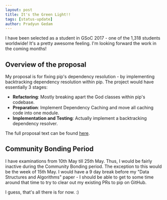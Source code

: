 ```yaml
---
layout: post
title: It's the Green Light!!
tags: [status-update]
author: Pradyun Gedam
---
```


I have been selected as a student in GSoC 2017 - one of the 1,318 students worldwide! It's a pretty awesome feeling. I'm looking forward the work in the coming months!

## Overview of the proposal

My proposal is for fixing pip's dependency resolution - by implementing backtracking dependency resolution within pip. The project would have essentially 3 stages:

- **Refactoring**: Mostly breaking apart the God classes within pip's codebase.
- **Preparation**: Implement Dependency Caching and move all caching code into one module.
- **Implementation and Testing**: Actually implement a backtracking dependency resolver.

The full proposal text can be found [here][proposal-gist].

## Community Bonding Period

I have examinations from 10th May till 25th May. Thus, I would be fairly inactive during the Community Bonding period. The exception to this would be the week of 15th May. I would have a 9 day break before my "Data Structures and Algorithms" paper - I should be able to get to some time around that time to try to clear out my existing PRs to pip on GitHub.

I guess, that's all there is for now. :)

[proposal-gist]: https://gist.github.com/pradyunsg/5cf4a35b81f08b6432f280aba6f511eb
